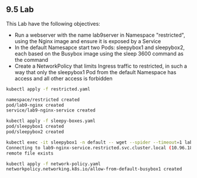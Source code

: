 ## 9.5 Lab

This Lab have the following objectives:

- Run a webserver with the name lab9server in Namespace "restricted", using the Nginx image and ensure it is exposed by a Service
- In the default Namesapce start two Pods: sleepybox1 and sleepybox2, each based on the Busybox image using the sleep 3600 command as the command
- Create a NetworkPolicy that limits Ingress traffic to restricted, in such a way that only the sleepybox1 Pod from the default Namespace has access and all other access is forbidden

```bash
kubectl apply -f restricted.yaml

namespace/restricted created
pod/lab9-nginx created
service/lab9-nginx-service created

kubectl apply -f sleepy-boxes.yaml
pod/sleepybox1 created
pod/sleepybox2 created

kubectl exec -it sleepybox1 -n default -- wget --spider --timeout=1 lab9-nginx-service.restricted.svc.cluster.local
Connecting to lab9-nginx-service.restricted.svc.cluster.local (10.96.187.74:80)
remote file exists

kubectl apply -f network-policy.yaml
networkpolicy.networking.k8s.io/allow-from-default-busybox1 created

```
